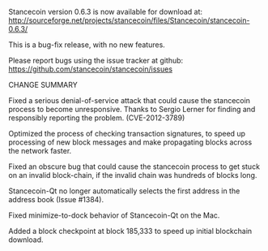 Stancecoin version 0.6.3 is now available for download at:
  http://sourceforge.net/projects/stancecoin/files/Stancecoin/stancecoin-0.6.3/

This is a bug-fix release, with no new features.

Please report bugs using the issue tracker at github:
  https://github.com/stancecoin/stancecoin/issues

CHANGE SUMMARY

Fixed a serious denial-of-service attack that could cause the
stancecoin process to become unresponsive. Thanks to Sergio Lerner
for finding and responsibly reporting the problem. (CVE-2012-3789)

Optimized the process of checking transaction signatures, to
speed up processing of new block messages and make propagating
blocks across the network faster.

Fixed an obscure bug that could cause the stancecoin process to get
stuck on an invalid block-chain, if the invalid chain was
hundreds of blocks long.

Stancecoin-Qt no longer automatically selects the first address
in the address book (Issue #1384).

Fixed minimize-to-dock behavior of Stancecoin-Qt on the Mac.

Added a block checkpoint at block 185,333 to speed up initial
blockchain download.
